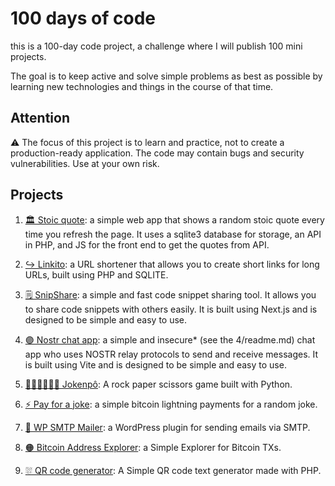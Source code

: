 # 100 days of code

this is a 100-day code project, a challenge where I will publish 100 mini projects.

The goal is to keep active and solve simple problems as best as possible by learning new technologies and things in the course of that time.

## Attention

⚠️ The focus of this project is to learn and practice, not to create a production-ready application. The code may contain bugs and security vulnerabilities. Use at your own risk.

## Projects

1. [🏛️ Stoic quote](https://github.com/epcgrs/100daysofcode/tree/main/1): a simple web app that shows a random stoic quote every time you refresh the page. It uses a sqlite3 database for storage, an API in PHP, and JS for the front end to get the quotes from API.

2. [↪️ Linkito](https://github.com/epcgrs/100daysofcode/tree/main/2): a URL shortener that allows you to create short links for long URLs, built using PHP and SQLITE.

3. [🗒️ SnipShare](https://github.com/epcgrs/100daysofcode/tree/main/3): a simple and fast code snippet sharing tool. It allows you to share code snippets with others easily. It is built using Next.js and is designed to be simple and easy to use.

4. [🟣 Nostr chat app](https://github.com/epcgrs/100daysofcode/tree/main/4): a simple and insecure* (see the 4/readme.md) chat app who uses NOSTR relay protocols to send and receive messages. It is built using Vite and is designed to be simple and easy to use.

5. [✊🏽✋🏽✌🏽 Jokenpô](https://github.com/epcgrs/100daysofcode/tree/main/5): A rock paper scissors game built with Python.

6. [⚡ Pay for a joke](https://github.com/epcgrs/100daysofcode/tree/main/6): a simple bitcoin lightning payments for a random joke.

7. [📧 WP SMTP Mailer](https://github.com/epcgrs/100daysofcode/tree/main/7): a WordPress plugin for sending emails via SMTP.

8. [🟠 Bitcoin Address Explorer](https://github.com/epcgrs/100daysofcode/tree/main/8): a Simple Explorer for Bitcoin TXs.

9. [⛆ QR code generator](https://github.com/epcgrs/100daysofcode/tree/main/9): A Simple QR code text generator made with PHP.